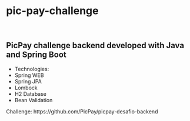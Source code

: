 <h1>  pic-pay-challenge </h1><br>
<h2>PicPay challenge backend developed with Java and Spring Boot</h2>
<ul>
  <li>Technologies: </li>
  <li>Spring WEB</li>
  <li>Spring JPA</li>
  <li>Lombock</li>
  <li>H2 Database</li>
  <li>Bean Validation</li>
</ul>

<p>Challenge: https://github.com/PicPay/picpay-desafio-backend </p> 


